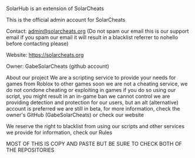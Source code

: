 SolarHub is an extension of SolarCheats


This is the official admin account for SolarCheats


Contact: admin@solarcheats.org (Do not spam our email this is our support email if you spam our email it will result in a blacklist referrer to nohello before contacting please)


Website: https://solarcheats.org


Owner: GabeSolarCheats (github account)



About our project
We are a scripting service to provide your needs for games from Roblox to other games soon
we are not a cheating service, we do not condone cheating or exploiting in games if you do so using our script, you might result in an in-game ban we cannot control we are providing detection and protection for our users, but an alt (alternative) account is preferred
we are still in beta, for more information, check the owner's GitHub (GabeSolarCheats) or check our website


We reserve the right to blacklist from using our scripts and other services we provide
for information, check our Rules

MOST OF THIS IS COPY AND PASTE BUT BE SURE TO CHECK BOTH OF THE REPOSITORIES

